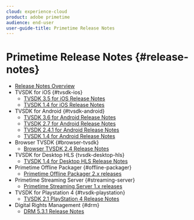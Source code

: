 ```yaml
---
cloud: experience-cloud
product: adobe primetime
audience: end-user
user-guide-title: Primetime Release Notes
---
```


# Primetime Release Notes {#release-notes}

+ [Release Notes Overview](home.md)
+ TVSDK for iOS {#tvsdk-ios}
  + [TVSDK 3.5 for iOS Release Notes](tvsdk-3x-ios.md)
  + [TVSDK 1.4 for iOS Release Notes](tvsdk-1-4-ios.md)
+ TVSDK for Android {#tvsdk-android}
  + [TVSDK 3.6 for Android Release Notes](tvsdk-3x-android.md)
  + [TVSDK 2.7 for Android Release Notes](tvsdk-27-android.md)
  + [TVSDK 2.4.1 for Android Release Notes](tvsdk-24-android.md)  
  + [TVSDK 1.4 for Android Release Notes](tvsdk-1-4-android.md)
+ Browser TVSDK {#browser-tvsdk}
  + [Browser TVSDK 2.4 Release Notes](tvsdk-24-browser.md)
+ TVSDK for Desktop HLS {tvsdk-desktop-hls}
  + [TVSDK 1.4 for Desktop HLS Release Notes](tvsdk-1-4-desktop-hls.md)
+ Primetime Offline Packager {#offline-packager}
  + [Primetime Offline Packager 2.x releases](offline-packager-2x-release-note.md)
+ Primetime Streaming Server {#streaming-server}
  + [Primetime Streaming Server 1.x releases](primetime-streaming-server-1x.md)
+ TVSDK for Playstation 4 {#tvsdk-playstation}
  + [TVSDK 2.1 PlayStation 4 Release Notes](tvsdk-21-ps4.md)
+ Digital Rights Management {#drm}
  + [DRM 5.3.1 Release Notes](drm-531-release-notes.md)